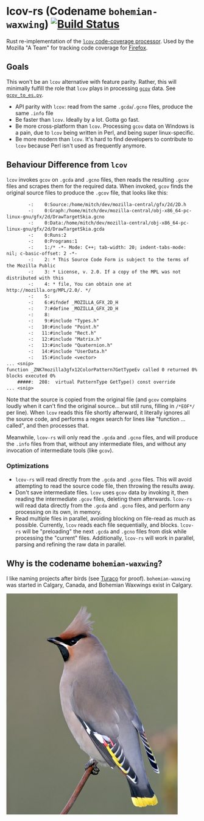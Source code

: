 # lcov-rs (Codename `bohemian-waxwing`) [![Build Status](https://travis-ci.org/mitchhentges/lcov-rs.svg?branch=master)](https://travis-ci.org/mitchhentges/lcov-rs)

Rust re-implementation of the [`lcov` code-coverage processor](http://ltp.sourceforge.net/coverage/lcov.php). Used
by the Mozilla "A Team" for tracking code coverage for [Firefox](https://www.mozilla.org/en-US/firefox/new/).

## Goals

This won't be an `lcov` alternative with feature parity. Rather, this will minimally fulfill the role that `lcov` plays
in processing [`gcov`](https://gcc.gnu.org/onlinedocs/gcc/Gcov.html) data. See
[`gcov_to_es.py`](https://github.com/klahnakoski/ActiveData-ETL/blob/codecoverage/activedata_etl/transforms/gcov_to_es.py#L335).

* API parity with `lcov`: read from the same `.gcda`/`.gcno` files, produce the same `.info` file
* Be faster than `lcov`. Ideally by a lot. Gotta go fast.
* Be more cross-platform than `lcov`. Processing `gcov` data on Windows is a pain, due to `lcov` being written in Perl,
and being super linux-specific.
* Be more modern than `lcov`. It's hard to find developers to contribute to `lcov` because Perl isn't used as frequently
anymore.

## Behaviour Difference from `lcov`

`lcov` invokes `gcov` on `.gcda` and `.gcno` files, then reads the resulting `.gcov` files and scrapes them for the
required data. When invoked, `gcov` finds the original source files to produce the `.gcov` file, that looks like this:

```
        -:    0:Source:/home/mitch/dev/mozilla-central/gfx/2d/2D.h
        -:    0:Graph:/home/mitch/dev/mozilla-central/obj-x86_64-pc-linux-gnu/gfx/2d/DrawTargetSkia.gcno
        -:    0:Data:/home/mitch/dev/mozilla-central/obj-x86_64-pc-linux-gnu/gfx/2d/DrawTargetSkia.gcda
        -:    0:Runs:2
        -:    0:Programs:1
        -:    1:/* -*- Mode: C++; tab-width: 20; indent-tabs-mode: nil; c-basic-offset: 2 -*-
        -:    2: * This Source Code Form is subject to the terms of the Mozilla Public
        -:    3: * License, v. 2.0. If a copy of the MPL was not distributed with this
        -:    4: * file, You can obtain one at http://mozilla.org/MPL/2.0/. */
        -:    5:
        -:    6:#ifndef _MOZILLA_GFX_2D_H
        -:    7:#define _MOZILLA_GFX_2D_H
        -:    8:
        -:    9:#include "Types.h"
        -:   10:#include "Point.h"
        -:   11:#include "Rect.h"
        -:   12:#include "Matrix.h"
        -:   13:#include "Quaternion.h"
        -:   14:#include "UserData.h"
        -:   15:#include <vector>
... <snip>
function _ZNK7mozilla3gfx12ColorPattern7GetTypeEv called 0 returned 0% blocks executed 0%
    #####:  208:  virtual PatternType GetType() const override
... <snip>
```
Note that the source is copied from the original file (and `gcov` complains loudly when it can't find the original
source... but still runs, filling in `/*EOF*/` per line). When `lcov` reads this file shortly afterward, it literally
ignores all the source code, and performs a regex search for lines like "function ... called", and then processes that.

Meanwhile, `lcov-rs` will only read the `.gcda` and `.gcno` files, and will produce the `.info` files from that, without
any intermediate files, and without any invocation of intermediate tools (like `gcov`).

### Optimizations

* `lcov-rs` will read directly from the `.gcda` and `.gcno` files. This will avoid attempting to read the source
code file, then throwing the results away.
* Don't save intermediate files. `lcov` uses `gcov` data by invoking it, then reading the intermediate `.gcov` files,
deleting them afterwards. `lcov-rs` will read data directly from the `.gcda` and `.gcno` files, and perform any
processing on its own, in memory.
* Read multiple files in parallel, avoiding blocking on file-read as much as possible. Currently, `lcov` reads each
file sequentially, and blocks. `lcov-rs` will be "preloading" the next `.gcda` and `.gcno` files from disk while
processing the "current" files. Additionally, `lcov-rs` will work in parallel, parsing and refining the raw data in
parallel.

## Why is the codename `bohemian-waxwing`?

I like naming projects after birds (see [Turaco](https://github.com/mitchhentges/turaco#why-is-this-called-turaco) for
proof). `bohemian-waxwing` was started in Calgary, Canada, and Bohemian Waxwings exist in Calgary.

![bohemian-waxwing](bohemian-waxwing.jpg)